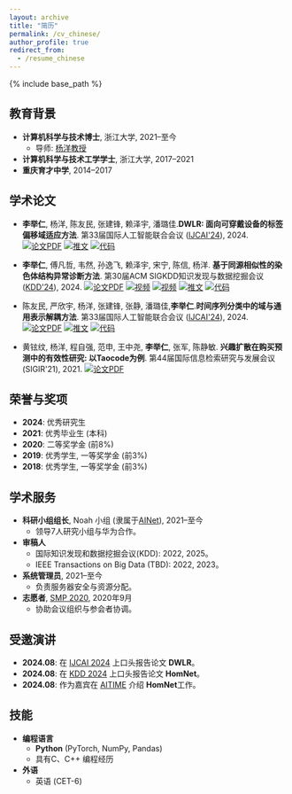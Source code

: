 ```yaml
---
layout: archive
title: "简历"
permalink: /cv_chinese/
author_profile: true
redirect_from:
  - /resume_chinese
---
```


{% include base_path %}

## 教育背景
* ​**计算机科学与技术博士**, 浙江大学, 2021–至今  
  * 导师: [杨洋教授](yangy.org)  
* ​**计算机科学与技术工学学士**, 浙江大学, 2017–2021  
* ​**重庆育才中学**, 2014–2017  


## 学术论文
* ​**李举仁**, 杨洋, 陈友民, 张建锋, 赖泽宇, 潘璐佳. ​**DWLR: 面向可穿戴设备的标签偏移域适应方法**. 第33届国际人工智能联合会议 ([IJCAI'24](https://ijcai24.org/)), 2024. 
  [![论文PDF](https://img.shields.io/badge/论文-PDF-red)](https://www.ijcai.org/proceedings/2024/489) 
  [![推文](https://img.shields.io/badge/推文-中文-green)](https://mp.weixin.qq.com/s/8OtVcMLxWYC4eGMOb8-T3w)
  [![代码](https://img.shields.io/badge/代码-Github-black)](https://github.com/JuRenGithub/DWLR)  

* ​**李举仁**, 傅凡哲, 韦然, 孙逸飞, 赖泽宇, 宋宁, 陈信, 杨洋. ​**基于同源相似性的染色体结构异常诊断方法**. 第30届ACM SIGKDD知识发现与数据挖掘会议 ([KDD'24](https://kdd2024.kdd.org/)), 2024. 
  [![论文PDF](https://img.shields.io/badge/论文-PDF-red)](https://dl.acm.org/doi/10.1145/3637528.3671642) 
  [![视频](https://img.shields.io/badge/视频-Bilibili-pink)](https://www.bilibili.com/video/BV1JE421w7xq/?share_source=copy_web&vd_source=be23edf0a59711d53a8b7b6fabdf23fb) 
  [![视频](https://img.shields.io/badge/视频-ACM-FF8C00)](https://files.atypon.com/acm/0a1fb334f4d07744950577ba288726af) 
  [![推文](https://img.shields.io/badge/推文-中文-green)](https://mp.weixin.qq.com/s/tPk0RMm0NUd4WHC2RjFvtQ) 
  [![代码](https://img.shields.io/badge/代码-Github-black)](https://github.com/JuRenGithub/HomNet)  

* 陈友民, 严欣宇, 杨洋, 张建锋, 张静, 潘璐佳, ​**李举仁**. ​**时间序列分类中的域与通用表示解耦方法**. 第33届国际人工智能联合会议 ([IJCAI'24](https://ijcaai24.org/)), 2024.  
  [![论文PDF](https://img.shields.io/badge/论文-PDF-red)](https://www.ijcai.org/proceedings/2024/424) 
  [![推文](https://img.shields.io/badge/推文-中文-green)](https://mp.weixin.qq.com/s/8OtVcMLxWYC4eGMOb8-T3w) 
  [![代码](https://img.shields.io/badge/代码-Github-black)](https://github.com/IJCAI-CADT/cadt)  

* 黄铉纹, 杨洋, 程自强, 范申, 王中尧, ​**李举仁**, 张军, 陈静敏. ​**兴趣扩散在购买预测中的有效性研究: 以Taocode为例**. 第44届国际信息检索研究与发展会议 (SIGIR'21), 2021. 
  [![论文PDF](https://img.shields.io/badge/论文-PDF-red)](https://arxiv.org/pdf/2112.14446)  

## 荣誉与奖项
* ​**2024**: 优秀研究生 
* ​**2021**: 优秀毕业生 (本科)  
* ​**2020**: 二等奖学金 (前8%) 
* ​**2019**: 优秀学生, 一等奖学金 (前3%)  
* ​**2018**: 优秀学生, 一等奖学金 (前3%)  

## 学术服务
* ​**科研小组组长**, Noah 小组 (隶属于[AINet](yangy.org)), 2021–至今  
  * 领导7人研究小组与华为合作。  
* **审稿人**
  * 国际知识发现和数据挖掘会议(KDD): 2022, 2025。
  * IEEE Transactions on Big Data (TBD): 2022, 2023。
* ​**系统管理员**, 2021–至今  
  * 负责服务器安全与资源分配。  
* ​**志愿者**, [SMP 2020](https://smp2020.aconf.cn/index.html), 2020年9月  
  * 协助会议组织与参会者协调。  

## 受邀演讲
* ​**2024.08**: 在 [IJCAI 2024](https://ijcai24.org/) 上口头报告论文 ​**DWLR**。  
* ​**2024.08**: 在 [KDD 2024](https://kdd2024.kdd.org/) 上口头报告论文 ​**HomNet**。  
* ​**2024.08**: 作为嘉宾在 [AITIME](https://www.aitime.cn/) 介绍 ​**HomNet**​ 工作。  


## 技能
* ​**编程语言**​  
  * **Python** (PyTorch, NumPy, Pandas)  
  * 具有C、C++ 编程经历
* ​**外语**​    
  * 英语 (CET-6)  